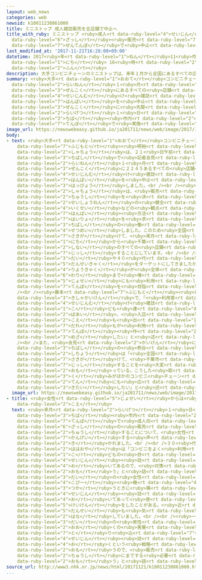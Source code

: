 ```yaml
---
layout: web_news
categories: web
newsid: k10011230861000
title: ミニストップ 成人雑誌販売を全店舗で中止へ
title_with_ruby: ミニストップ <ruby>成人<rt data-ruby-level="4">せいじん</rt></ruby><ruby>雑誌<rt
  data-ruby-level="6">ざっし</rt></ruby><ruby>販売<rt data-ruby-level="7">はんばい</rt></ruby>を<ruby>全店舗<rt
  data-ruby-level="7">ぜんてんぽ</rt></ruby>で<ruby>中止<rt data-ruby-level="2">ちゅうし</rt></ruby>へ
last_modified_at: '2017-11-21T16:28:00+09:00'
datetime: 2017<ruby>年<rt data-ruby-level="1">ねん</rt></ruby>11<ruby>月<rt data-ruby-level="1">がつ</rt></ruby>21<ruby>日<rt
  data-ruby-level="1">にち</rt></ruby> 16<ruby>時<rt data-ruby-level="2">じ</rt></ruby>28<ruby>分<rt
  data-ruby-level="2">ふん</rt></ruby>
description: 大手コンビニチェーンのミニストップは、来年１月から全国にあるすべての店舗で、成人向け雑誌の販売を中止することになり、全国に先駆けて、来月１日から千葉市内の店舗で実施することにしています。
summary: <ruby>大手<rt data-ruby-level="1">おおて</rt></ruby>コンビニチェーンのミニストップは、<ruby>来年<rt
  data-ruby-level="2">らいねん</rt></ruby>１<ruby>月<rt data-ruby-level="1">がつ</rt></ruby>から<ruby>全国<rt
  data-ruby-level="3">ぜんこく</rt></ruby>にあるすべての<ruby>店舗<rt data-ruby-level="7">てんぽ</rt></ruby>で、<ruby>成人向<rt
  data-ruby-level="4">せいじんむ</rt></ruby>け<ruby>雑誌<rt data-ruby-level="6">ざっし</rt></ruby>の<ruby>販売<rt
  data-ruby-level="7">はんばい</rt></ruby>を<ruby>中止<rt data-ruby-level="2">ちゅうし</rt></ruby>することになり、<ruby>全国<rt
  data-ruby-level="3">ぜんこく</rt></ruby>に<ruby>先駆<rt data-ruby-level="7">さきが</rt></ruby>けて、<ruby>来月<rt
  data-ruby-level="2">らいげつ</rt></ruby>１<ruby>日<rt data-ruby-level="1">にち</rt></ruby>から<ruby>千葉<rt
  data-ruby-level="3">ちば</rt></ruby><ruby>市内<rt data-ruby-level="2">しない</rt></ruby>の<ruby>店舗<rt
  data-ruby-level="7">てんぽ</rt></ruby>で<ruby>実施<rt data-ruby-level="7">じっし</rt></ruby>することにしています。
image_url: https://newswebeasy.github.io/ja201711/news/web/image/2017/11/21/K10011230861_1711211519_1711211520_01_02.jpg
body:
- text: <ruby>大手<rt data-ruby-level="1">おおて</rt></ruby>コンビニチェーンのミニストップの<ruby>藤本<rt
    data-ruby-level="7">ふじもと</rt></ruby><ruby>明裕<rt data-ruby-level="8">あきひろ</rt></ruby><ruby>社長<rt
    data-ruby-level="2">しゃちょう</rt></ruby>は、２１<ruby>日午前<rt data-ruby-level="2">にちごぜん</rt></ruby>、<ruby>千葉市<rt
    data-ruby-level="3">ちばし</rt></ruby>で<ruby>記者会見<rt data-ruby-level="3">きしゃかいけん</rt></ruby>し、<ruby>来年<rt
    data-ruby-level="2">らいねん</rt></ruby>１<ruby>月<rt data-ruby-level="1">がつ</rt></ruby>から<ruby>全国<rt
    data-ruby-level="3">ぜんこく</rt></ruby>に２２４５あるすべての<ruby>店舗<rt data-ruby-level="7">てんぽ</rt></ruby>で、<ruby>成人向<rt
    data-ruby-level="4">せいじんむ</rt></ruby>け<ruby>雑誌<rt data-ruby-level="6">ざっし</rt></ruby>の<ruby>販売<rt
    data-ruby-level="7">はんばい</rt></ruby>を<ruby>中止<rt data-ruby-level="2">ちゅうし</rt></ruby>すると<ruby>発表<rt
    data-ruby-level="3">はっぴょう</rt></ruby>しました。<br /><br /><ruby>藤本<rt data-ruby-level="7">ふじもと</rt></ruby><ruby>社長<rt
    data-ruby-level="2">しゃちょう</rt></ruby>は、<ruby>販売<rt data-ruby-level="7">はんばい</rt></ruby><ruby>中止<rt
    data-ruby-level="2">ちゅうし</rt></ruby>を<ruby>決<rt data-ruby-level="3">き</rt></ruby>めたきっかけとして、<ruby>青少年<rt
    data-ruby-level="2">せいしょうねん</rt></ruby>の<ruby>健全<rt data-ruby-level="4">けんぜん</rt></ruby><ruby>育成<rt
    data-ruby-level="4">いくせい</rt></ruby>などの<ruby>観点<rt data-ruby-level="4">かんてん</rt></ruby>から、<ruby>販売<rt
    data-ruby-level="7">はんばい</rt></ruby><ruby>方法<rt data-ruby-level="4">ほうほう</rt></ruby>の<ruby>配慮<rt
    data-ruby-level="7">はいりょ</rt></ruby>を<ruby>求<rt data-ruby-level="4">もと</rt></ruby>めてきた<ruby>千葉市<rt
    data-ruby-level="3">ちばし</rt></ruby>の<ruby>働<rt data-ruby-level="4">はたら</rt></ruby>きかけがあったと<ruby>説明<rt
    data-ruby-level="4">せつめい</rt></ruby>しました。このため<ruby>全国<rt data-ruby-level="3">ぜんこく</rt></ruby>に<ruby>先駆<rt
    data-ruby-level="7">さきが</rt></ruby>けて、<ruby>来月<rt data-ruby-level="2">らいげつ</rt></ruby>１<ruby>日<rt
    data-ruby-level="1">にち</rt></ruby>から<ruby>千葉<rt data-ruby-level="3">ちば</rt></ruby><ruby>市内<rt
    data-ruby-level="2">しない</rt></ruby>のすべての<ruby>店舗<rt data-ruby-level="7">てんぽ</rt></ruby>で<ruby>実施<rt
    data-ruby-level="7">じっし</rt></ruby>することにしています。<br /><br />ミニストップによりますと、これまで３０<ruby>代<rt
    data-ruby-level="3">だい</rt></ruby>や４０<ruby>代<rt data-ruby-level="3">だい</rt></ruby>の<ruby>男性客<rt
    data-ruby-level="5">だんせいきゃく</rt></ruby>をターゲットにしてきましたが、<ruby>女性<rt data-ruby-level="5">じょせい</rt></ruby>の<ruby>利用客<rt
    data-ruby-level="4">りようきゃく</rt></ruby>が<ruby>全体<rt data-ruby-level="3">ぜんたい</rt></ruby>のおよそ２<ruby>割<rt
    data-ruby-level="6">わり</rt></ruby>まで<ruby>増<rt data-ruby-level="5">ふ</rt></ruby>えていることから、<ruby>女性<rt
    data-ruby-level="5">じょせい</rt></ruby>にも<ruby>利用<rt data-ruby-level="4">りよう</rt></ruby>しやすい<ruby>店舗<rt
    data-ruby-level="7">てんぽ</rt></ruby>を<ruby>目指<rt data-ruby-level="3">めざ</rt></ruby>しているということです。<br
    /><br /><ruby>藤本<rt data-ruby-level="7">ふじもと</rt></ruby><ruby>社長<rt data-ruby-level="2">しゃちょう</rt></ruby>は<ruby>記者会見<rt
    data-ruby-level="3">きしゃかいけん</rt></ruby>で、「<ruby>利用客<rt data-ruby-level="4">りようきゃく</rt></ruby>から『<ruby>成人向<rt
    data-ruby-level="4">せいじんむ</rt></ruby>け<ruby>雑誌<rt data-ruby-level="6">ざっし</rt></ruby>があると、<ruby>子<rt
    data-ruby-level="1">こ</rt></ruby>ども<ruby>連<rt data-ruby-level="4">づ</rt></ruby>れの<ruby>場合<rt
    data-ruby-level="2">ばあい</rt></ruby>、<ruby>入店<rt data-ruby-level="2">にゅうてん</rt></ruby>をちゅうちょしてしまう』という<ruby>声<rt
    data-ruby-level="2">こえ</rt></ruby>も<ruby>出<rt data-ruby-level="1">で</rt></ruby>ていた。<ruby>誰<rt
    data-ruby-level="7">だれ</rt></ruby>もが<ruby>利用<rt data-ruby-level="4">りよう</rt></ruby>しやすい<ruby>店舗<rt
    data-ruby-level="7">てんぽ</rt></ruby><ruby>作<rt data-ruby-level="2">づく</rt></ruby>りを<ruby>目指<rt
    data-ruby-level="3">めざ</rt></ruby>したい」と<ruby>述<rt data-ruby-level="5">の</rt></ruby>べました。<br
    /><br />また、<ruby>会見<rt data-ruby-level="2">かいけん</rt></ruby>に<ruby>同席<rt data-ruby-level="4">どうせき</rt></ruby>した<ruby>千葉市<rt
    data-ruby-level="3">ちばし</rt></ruby>の<ruby>熊谷<rt data-ruby-level="8">くまがや</rt></ruby><ruby>市長<rt
    data-ruby-level="2">しちょう</rt></ruby>は「<ruby>全国<rt data-ruby-level="3">ぜんこく</rt></ruby>に<ruby>先駆<rt
    data-ruby-level="7">さきが</rt></ruby>けて、<ruby>千葉市<rt data-ruby-level="3">ちばし</rt></ruby>で<ruby>実施<rt
    data-ruby-level="7">じっし</rt></ruby>することを<ruby>大変<rt data-ruby-level="4">たいへん</rt></ruby>うれしく<ruby>思<rt
    data-ruby-level="2">おも</rt></ruby>っている。こうした<ruby>取<rt data-ruby-level="3">と</rt></ruby>り<ruby>組<rt
    data-ruby-level="3">く</rt></ruby>みがほかのコンビニ<ruby>チェーン<rt data-ruby-level="2">ちぇーん</rt></ruby><ruby>店<rt
    data-ruby-level="2">てん</rt></ruby>にも<ruby>広<rt data-ruby-level="2">ひろ</rt></ruby>がることを<ruby>期待<rt
    data-ruby-level="3">きたい</rt></ruby>したい」と<ruby>述<rt data-ruby-level="5">の</rt></ruby>べました。
  image_url: https://newswebeasy.github.io/ja201711/news/web/image/2017/11/21/K10011230861_1711211519_1711211520_01_03.jpg
- title: <ruby>女性<rt data-ruby-level="5">じょせい</rt></ruby>からは<ruby>歓迎<rt data-ruby-level="7">かんげい</rt></ruby>の<ruby>声<rt
    data-ruby-level="2">こえ</rt></ruby>
  text: <ruby>来月<rt data-ruby-level="2">らいげつ</rt></ruby>１<ruby>日<rt data-ruby-level="1">にち</rt></ruby>から<ruby>千葉<rt
    data-ruby-level="3">ちば</rt></ruby><ruby>市内<rt data-ruby-level="2">しない</rt></ruby>のミニストップのすべての<ruby>店舗<rt
    data-ruby-level="7">てんぽ</rt></ruby>で<ruby>成人向<rt data-ruby-level="4">せいじんむ</rt></ruby>け<ruby>雑誌<rt
    data-ruby-level="6">ざっし</rt></ruby>の<ruby>販売<rt data-ruby-level="7">はんばい</rt></ruby>を<ruby>中止<rt
    data-ruby-level="2">ちゅうし</rt></ruby>することについて、<ruby>女性<rt data-ruby-level="5">じょせい</rt></ruby>からは<ruby>歓迎<rt
    data-ruby-level="7">かんげい</rt></ruby>する<ruby>声<rt data-ruby-level="2">こえ</rt></ruby>が<ruby>聞<rt
    data-ruby-level="2">き</rt></ruby>かれました。<br /><br />３０<ruby>代<rt data-ruby-level="3">だい</rt></ruby>の<ruby>母親<rt
    data-ruby-level="2">ははおや</rt></ruby>は「コンビニをよく<ruby>利用<rt data-ruby-level="4">りよう</rt></ruby>するが、<ruby>子<rt
    data-ruby-level="1">こ</rt></ruby>どもの<ruby>目<rt data-ruby-level="1">め</rt></ruby>につくところに<ruby>成人<rt
    data-ruby-level="4">せいじん</rt></ruby><ruby>誌<rt data-ruby-level="6">し</rt></ruby>が<ruby>置<rt
    data-ruby-level="4">お</rt></ruby>いてあるので、<ruby>対策<rt data-ruby-level="6">たいさく</rt></ruby>はありがたいと<ruby>思<rt
    data-ruby-level="2">おも</rt></ruby>う」と<ruby>話<rt data-ruby-level="2">はな</rt></ruby>していました。また、４０<ruby>代<rt
    data-ruby-level="3">だい</rt></ruby>の<ruby>女性<rt data-ruby-level="5">じょせい</rt></ruby>は「<ruby>コピー<rt
    data-ruby-level="4">こぴー</rt></ruby><ruby>機<rt data-ruby-level="4">き</rt></ruby>を<ruby>使<rt
    data-ruby-level="3">つか</rt></ruby>うときに<ruby>隣<rt data-ruby-level="7">となり</rt></ruby>に<ruby>成人<rt
    data-ruby-level="4">せいじん</rt></ruby><ruby>誌<rt data-ruby-level="6">し</rt></ruby>が<ruby>置<rt
    data-ruby-level="4">お</rt></ruby>いてあって<ruby>使<rt data-ruby-level="3">つか</rt></ruby>いづらい<ruby>経験<rt
    data-ruby-level="5">けいけん</rt></ruby>をしたことがある。<ruby>近<rt data-ruby-level="2">ちか</rt></ruby>くにいた<ruby>男性<rt
    data-ruby-level="5">だんせい</rt></ruby>も<ruby>気<rt data-ruby-level="1">き</rt></ruby>まずそうにしていた」と<ruby>話<rt
    data-ruby-level="2">はな</rt></ruby>していました。<br /><br /><ruby>一方<rt data-ruby-level="2">いっぽう</rt></ruby>、２０<ruby>代<rt
    data-ruby-level="3">だい</rt></ruby>の<ruby>男性<rt data-ruby-level="5">だんせい</rt></ruby>は「より<ruby>多<rt
    data-ruby-level="2">おお</rt></ruby>くの<ruby>客層<rt data-ruby-level="6">きゃくそう</rt></ruby>を<ruby>取<rt
    data-ruby-level="7">と</rt></ruby>り<ruby>込<rt data-ruby-level="7">こ</rt></ruby>むために、<ruby>成人<rt
    data-ruby-level="4">せいじん</rt></ruby><ruby>誌<rt data-ruby-level="6">し</rt></ruby>を<ruby>置<rt
    data-ruby-level="4">お</rt></ruby>くという<ruby>戦略<rt data-ruby-level="5">せんりゃく</rt></ruby>もあると<ruby>思<rt
    data-ruby-level="2">おも</rt></ruby>うので、<ruby>販売<rt data-ruby-level="7">はんばい</rt></ruby>を<ruby>中止<rt
    data-ruby-level="2">ちゅうし</rt></ruby>にまでする<ruby>必要<rt data-ruby-level="4">ひつよう</rt></ruby>はないと<ruby>思<rt
    data-ruby-level="2">おも</rt></ruby>う」と<ruby>話<rt data-ruby-level="2">はな</rt></ruby>していました。
source_url: http://www3.nhk.or.jp/news/html/20171121/k10011230861000.html
...
```

